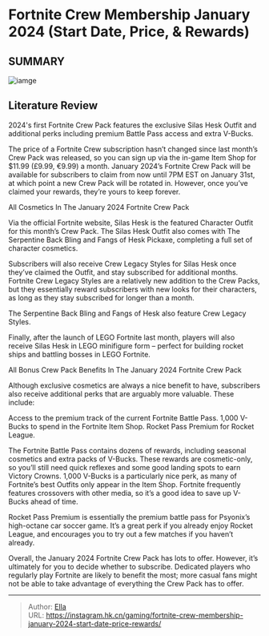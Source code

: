 # Fortnite Crew Membership January 2024 (Start Date, Price, &amp; Rewards)


## SUMMARY 

![iamge](https://static1.srcdn.com/wordpress/wp-content/uploads/2024/01/fortnite-january-2024-crew-pack-official-art-featuring-silas-hesk-on-purple-background.jpg)

## Literature Review

2024&#39;s first Fortnite Crew Pack features the exclusive Silas Hesk Outfit and additional perks including premium Battle Pass access and extra V-Bucks.





The price of a Fortnite Crew subscription hasn’t changed since last month’s Crew Pack was released, so you can sign up via the in-game Item Shop for $11.99 (£9.99, €9.99) a month. January 2024’s Fortnite Crew Pack will be available for subscribers to claim from now until 7PM EST on January 31st, at which point a new Crew Pack will be rotated in. However, once you’ve claimed your rewards, they’re yours to keep forever.





 All Cosmetics In The January 2024 Fortnite Crew Pack 
          

Via the official Fortnite website, Silas Hesk is the featured Character Outfit for this month’s Crew Pack. The Silas Hesk Outfit also comes with The Serpentine Back Bling and Fangs of Hesk Pickaxe, completing a full set of character cosmetics.

         

Subscribers will also receive Crew Legacy Styles for Silas Hesk once they’ve claimed the Outfit, and stay subscribed for additional months. Fortnite Crew Legacy Styles are a relatively new addition to the Crew Packs, but they essentially reward subscribers with new looks for their characters, as long as they stay subscribed for longer than a month.






The Serpentine Back Bling and Fangs of Hesk also feature Crew Legacy Styles.




          

Finally, after the launch of LEGO Fortnite last month, players will also receive Silas Hesk in LEGO minifigure form – perfect for building rocket ships and battling bosses in LEGO Fortnite.



 All Bonus Crew Pack Benefits In The January 2024 Fortnite Crew Pack 
          

Although exclusive cosmetics are always a nice benefit to have, subscribers also receive additional perks that are arguably more valuable. These include:




  Access to the premium track of the current Fortnite Battle Pass.   1,000 V-Bucks to spend in the Fortnite Item Shop.   Rocket Pass Premium for Rocket League.  

The Fortnite Battle Pass contains dozens of rewards, including seasonal cosmetics and extra packs of V-Bucks. These rewards are cosmetic-only, so you’ll still need quick reflexes and some good landing spots to earn Victory Crowns. 1,000 V-Bucks is a particularly nice perk, as many of Fortnite’s best Outfits only appear in the Item Shop. Fortnite frequently features crossovers with other media, so it’s a good idea to save up V-Bucks ahead of time.

          

Rocket Pass Premium is essentially the premium battle pass for Psyonix’s high-octane car soccer game. It’s a great perk if you already enjoy Rocket League, and encourages you to try out a few matches if you haven’t already.




Overall, the January 2024 Fortnite Crew Pack has lots to offer. However, it’s ultimately for you to decide whether to subscribe. Dedicated players who regularly play Fortnite are likely to benefit the most; more casual fans might not be able to take advantage of everything the Crew Pack has to offer.



---

> Author: [Ella](https://instagram.hk.cn/)  
> URL: https://instagram.hk.cn/gaming/fortnite-crew-membership-january-2024-start-date-price-rewards/  

